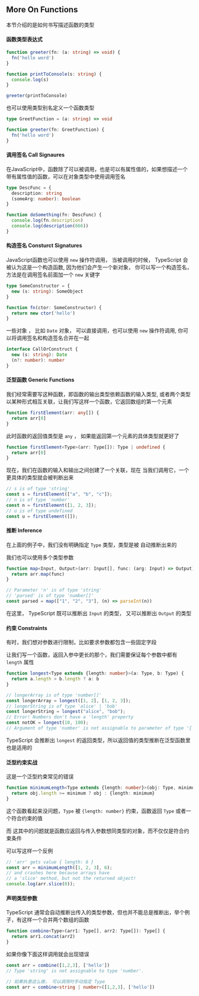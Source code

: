 ## More On Functions

本节介绍的是如何书写描述函数的类型

#### 函数类型表达式

``` typescript
function greeter(fn: (a: string) => void) {
  fn('hello word')
}

function printToConsole(s: string) {
  console.log(s)
}

greeter(printToConsole)
```

也可以使用类型别名定义一个函数类型

``` typescript
type GreetFunction = (a: string) => void

function greeter(fn: GreetFunction) {
  fn('hello word')
}
```





#### 调用签名 Call Signaures

在JavaScript中，函数除了可以被调用，也是可以有属性值的，如果想描述一个带有属性值的函数，可以在对象类型中使用调用签名

``` typescript
type DescFunc = {
  description: string
  (someArg: number): boolean
}

function doSomething(fn: DescFunc) {
  console.log(fn.description)
  console.log(description(666))
}
```







#### 构造签名 Consturct Signatures

JavaScript函数也可以使用 `new` 操作符调用， 当被调用的时候， TypeScript 会被认为这是一个构造函数, 因为他们会产生一个新对象， 你可以写一个构造签名，方法是在调用签名前面加一个 `new` 关键字

``` typescript
type SomeConstructor = {
  new (s: string): SomeObject
}

function fn(ctor: SomeConstructor) {
  return new ctor('hello')
}
```

一些对象 ， 比如 `Date` 对象， 可以直接调用，也可以使用 `new` 操作符调用, 你可以将调用签名和构造签名合并在一起

``` typescript
interface CallOrConstruct {
  new (s: string): Date
  (n?: number): number
}
```







#### 泛型函数 Generic Functions

我们经常需要写这种函数，即函数的输出类型依赖函数的输入类型, 或者两个类型以某种形式相互关联，让我们写这样一个函数，它返回数组的第一个元素

``` typescript
function firstElement(arr: any[]) {
  return arr[0]
}
```

此时函数的返回值类型是  `any` ， 如果能返回第一个元素的具体类型就更好了

``` typescript
function firstElement<Type>(arr: Type[]): Type | undefined {
  return arr[0]
}
```

现在，我们在函数的输入和输出之间创建了一个关联，现在 当我们调用它，一个更具体的类型就会被判断出来

``` typescript
// s is of type 'string'
const s = firstElement(["a", "b", "c"]);
// n is of type 'number'
const n = firstElement([1, 2, 3]);
// u is of type undefined
const u = firstElement([]);
```





#### 推断 Inference

在上面的例子中，我们没有明确指定 `Type` 类型，类型是被 自动推断出来的

我们也可以使用多个类型参数

``` typescript
function map<Input, Output>(arr: Input[], func: (arg: Input) => Output): Output[] {
  return arr.map(func)
}

// Parameter 'n' is of type 'string'
// 'parsed' is of type 'number[]'
const parsed = map(["1", "2", "3"], (n) => parseInt(n))
```

在这里， TypeScript 既可以推断出 `Input` 的类型， 又可以推断出 `Output` 的类型





#### 约束 Constraints

有时，我们想对参数进行限制，比如要求参数都包含一些固定字段

让我们写一个函数，返回入参中更长的那个，我们需要保证每个参数中都有 `length` 属性

``` typescript
function longest<Type extends {length: number}>(a: Type, b: Type) {
  return a.length > b.length ? a: b
}

// longerArray is of type 'number[]'
const longerArray = longest([1, 2], [1, 2, 3]);
// longerString is of type 'alice' | 'bob'
const longerString = longest("alice", "bob");
// Error! Numbers don't have a 'length' property
const notOK = longest(10, 100);
// Argument of type 'number' is not assignable to parameter of type '{ length: number; }'.

```

TypeScript 会推断出 `longest` 的返回类型，所以返回值的类型推断在泛型函数里也是适用的





#### 泛型约束实战

这是一个泛型约束常见的错误

``` typescript
function minimumLength<Type extends {length: number}>(obj: Type, minimum: number): Type {
  return obj.length >= minimum ? obj : {length: minimum}
}
```

这个函数看起来没问题，`Type` 被 `{length: number}` 约束，函数返回 `Type` 或者一个符合约束的值

而 这其中的问题就是函数应返回与传入参数想同类型的对象，而不仅仅是符合约束条件

可以写这样一个反例

``` typescript
// 'arr' gets value { length: 6 }
const arr = minimumLength([1, 2, 3], 6);
// and crashes here because arrays have
// a 'slice' method, but not the returned object!
console.log(arr.slice(0));
```





#### 声明类型参数

TypeScript 通常会自动推断出传入的类型参数，但也并不能总是推断出，举个例子，有这样一个合并两个数组的函数

``` typescript
function combine<Type>(arr1: Type[], arr2: Type[]): Type[] {
  return arr1.concat(arr2)
}
```

如果你像下面这样调用就会出现错误

``` typescript
const arr = combine([1,2,3], ['hello'])
// Type 'string' is not assignable to type 'number'.

// 如果执意这么做， 可以调用时手动指定 Type
const arr = combine<string | number>([1,2,3], ['hello'])
```



